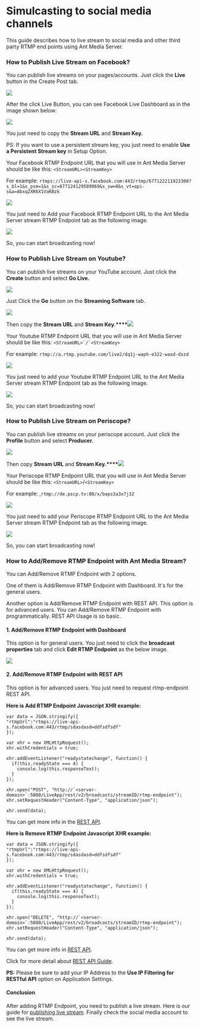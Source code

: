# Simulcasting to social media channels

This guide describes how to live stream to social media and other third party RTMP end points using Ant Media Server.

<VideoPlayer youtube="true" video="https://www.youtube.com/embed/NVhYthQk_js" />

### **How to Publish Live Stream on Facebook?**

You can publish live streams on your pages/accounts. Just click the **Live** button in the Create Post tab.

![](@site/static/img/iosmediacaptureresolutions(1).png)

After the click Live Button, you can see Facebook Live Dashboard as in the image shown below:

![](@site/static/img/facebook-live-dashboard.png)

You just need to copy the **Stream URL** and **Stream Key.**

PS: If you want to use a persistent stream key, you just need to enable **Use a Persistent Stream key** in Setup Option.

Your Facebook RTMP Endpoint URL that you will use in Ant Media Server should be like this: ```<StreamURL><StreamKey>```

For example: ```rtmps://live-api-s.facebook.com:443/rtmp/677122211923308?s_bl=1&s_psm=1&s_sc=677124129589969&s_sw=0&s_vt=api-s&a=AbxqZXR6X1VaKBzk```

![](@site/static/img/ant-media-dashboard-edit-rtmp-endpoints.png)

You just need to Add your Facebook RTMP Endpoint URL to the Ant Media Server stream RTMP Endpoint tab as the following image.

![](@site/static/img/ant-media-dashboard-add-rtmp-endpoint.png)

So, you can start broadcasting now!

### How to Publish Live Stream on Youtube?

You can publish live streams on your YouTube account. Just click the **Create** button and select **Go Live.**

![](@site/static/img/image-1645118331005.png)

Just Click the **Go** button on the **Streaming Software** tab.

![](@site/static/img/youtube-studio.png)

Then copy the **Stream URL** and **Stream Key.****![](@site/static/img/youtube-studio-stream-url-stream-key.png)**

Your Youtube RTMP Endpoint URL that you will use in Ant Media Server should be like this: ```<StreamURL>`/`<StreamKey>```

For example: ```rtmp://a.rtmp.youtube.com/live2/dq1j-waph-e322-waxd-dxzd```

![](@site/static/img/ant-media-dashboard-edit-rtmp-endpoints.png)

You just need to add your Youtube RTMP Endpoint URL to the Ant Media Server stream RTMP Endpoint tab as the following image.

![](@site/static/img/ant-media-dashboard-add-rtmp-endpoint.png)

So, you can start broadcasting now!

### How to Publish Live Stream on Periscope?

You can publish live streams on your periscope account. Just click the **Profile** button and select **Producer.**

![](@site/static/img/periscope-profile-producer.png)

Then copy **Stream URL** and **Stream Key.****![](@site/static/img/periscope-stream-url-stream-key.png)**  

Your Periscope RTMP Endpoint URL that you will use in Ant Media Server should be like this: `<StreamURL>`/`<StreamKey>`

For example: ,```rtmp://de.pscp.tv:80/x/baps3a3x7j32```

![](@site/static/img/ant-media-dashboard-edit-rtmp-endpoints.png)

You just need to add your Periscope RTMP Endpoint URL to the Ant Media Server stream RTMP Endpoint tab as the following image.

![](@site/static/img/ant-media-dashboard-add-rtmp-endpoint.png)

So, you can start broadcasting now!

### How to Add/Remove RTMP Endpoint with Ant Media Stream?

You can Add/Remove RTMP Endpoint with 2 options.

One of them is Add/Remove RTMP Endpoint with Dashboard. It's for the general users.

Another option is Add/Remove RTMP Endpoint with REST API. This option is for advanced users. You can Add/Remove RTMP Endpoint with programmatically. REST API Usage is so basic.

#### 1\. Add/Remove RTMP Endpoint with Dashboard

This option is for general users. You just need to click the **broadcast properties** tab and click **Edit RTMP Endpoint** as the below image.

![](@site/static/img/ant-media-dashboard-edit-rtmp-endpoints.png)

#### 2\. Add/Remove RTMP Endpoint with REST API

This option is for advanced users. You just need to request rtmp-endpoint REST API.

**Here is Add RTMP Endpoint Javascript XHR example:**

    var data = JSON.stringify({
    "rtmpUrl":"rtmps://live-api-s.facebook.com:443/rtmp/sdasdasd=ddfsdfsdf"
    });
    
    var xhr = new XMLHttpRequest();
    xhr.withCredentials = true;
    
    xhr.addEventListener("readystatechange", function() {
      if(this.readyState === 4) {
        console.log(this.responseText);
      }
    });
    
    xhr.open("POST", "http://`<server-domain>`:5080/LiveApp/rest/v2/broadcasts/streamID/rtmp-endpoint");
    xhr.setRequestHeader("Content-Type", "application/json");
    
    xhr.send(data);

You can get more info in the [REST API](https://antmedia.io/rest/#/BroadcastRestService/addEndpointV3).

**Here is Remove RTMP Endpoint Javascript XHR example:**

    var data = JSON.stringify({
    "rtmpUrl":"rtmps://live-api-s.facebook.com:443/rtmp/sdasdasd=ddfsdfsdf"
    });
    
    var xhr = new XMLHttpRequest();
    xhr.withCredentials = true;
    
    xhr.addEventListener("readystatechange", function() {
      if(this.readyState === 4) {
        console.log(this.responseText);
      }
    });
    
    xhr.open("DELETE", "http://`<server-domain>`:5080/LiveApp/rest/v2/broadcasts/streamID/rtmp-endpoint");
    xhr.setRequestHeader("Content-Type", "application/json");
    
    xhr.send(data);

You can get more info in [REST API](https://antmedia.io/rest/#/BroadcastRestService/removeEndpointV2).

Click for more detail about [REST API Guide](/v1/docs/rest-api-guide).

**PS:** Please be sure to add your IP Address to the **Use IP Filtering for RESTful API** option on Application Settings.

#### Conclusion

After adding RTMP Endpoint, you need to publish a live stream. Here is our guide for [publishing live stream](/v1/docs/publishing-live-streams). Finally check the social media account to see the live stream.